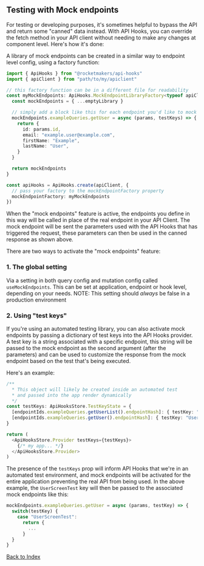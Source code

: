 ## Testing with Mock endpoints

For testing or developing purposes, it's sometimes helpful to bypass the API and return some "canned" data instead. With API Hooks, you can override the fetch method in your API client without needing to make any changes at component level. Here's how it's done:

A library of mock endpoints can be created in a similar way to endpoint level config, using a factory function:

```TypeScript
import { ApiHooks } from "@rocketmakers/api-hooks"
import { apiClient } from "path/to/my/apiclient"

// this factory function can be in a different file for readability
const myMockEndpoints: ApiHooks.MockEndpointLibraryFactory<typeof apiClient> = (emptyLibrary) => {
  const mockEndpoints = { ...emptyLibrary }

  // simply add a block like this for each endpoint you'd like to mock
  mockEndpoints.exampleQueries.getUser = async (params, testKeys) => {
    return {
      id: params.id,
      email: "example.user@example.com",
      firstName: "Example",
      lastName: "User",
    }
  }

  return mockEndpoints
}

const apiHooks = ApiHooks.create(apiClient, {
  // pass your factory to the mockEndpointFactory property
  mockEndpointFactory: myMockEndpoints
})
```

When the "mock endpoints" feature is active, the endpoints you define in this way will be called in place of the real endpoint in your API Client. The mock endpoint will be sent the parameters used with the API Hooks that has triggered the request, these parameters can then be used in the canned response as shown above.

There are two ways to activate the "mock endpoints" feature:

### 1. The global setting

Via a setting in both query config and mutation config called `useMockEndpoints`. This can be set at application, endpoint or hook level, depending on your needs. NOTE: This setting should _always_ be false in a production environment

### 2. Using "test keys"

If you're using an automated testing library, you can also activate mock endpoints by passing a dictionary of test keys into the API Hooks provider. A test key is a string associated with a specific endpoint, this string will be passed to the mock endpoint as the second argument (after the parameters) and can be used to customize the response from the mock endpoint based on the test that's being executed.

Here's an example:

```TypeScript
/**
  * This object will likely be created inside an automated test
  * and passed into the app render dynamically
  */
const testKeys: ApiHooksStore.TestKeyState = {
  [endpointIds.exampleQueries.getUserList().endpointHash]: { testKey: "UserScreenTest" },
  [endpointIds.exampleQueries.getUser().endpointHash]: { testKey: "UserScreenTest" },
}

return (
  <ApiHooksStore.Provider testKeys={testKeys}>
    {/* my app... */}
  </ApiHooksStore.Provider>
)
```

The presence of the `testKeys` prop will inform API Hooks that we're in an automated test environment, and mock endpoints will be activated for the entire application preventing the real API from being used. In the above example, the `UserScreenTest` key will then be passed to the associated mock endpoints like this:

```TypeScript
mockEndpoints.exampleQueries.getUser = async (params, testKey) => {
  switch(testKey) {
    case "UserScreenTest":
      return {
        ...
      }
  }
}
```

[Back to Index](../README.md)